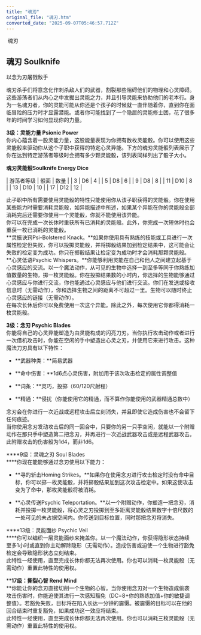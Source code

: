 ```yaml
---
title: "魂刃"
original_file: "魂刃.htm"
converted_date: "2025-09-07T05:46:57.712Z"
---
```


﻿ 魂刃  

## **魂刃 Soulknife**

以念为刃屠戮敌手

魂刃杀手们将意念化作刺杀敌人们的武器，割裂那些阻碍他们的物理和心灵障碍。这些游荡者们从内心之中发掘出灵能之力，并且引导灵能来协助他们的老本行。身为一名魂刃者，你的灵能可能从你还是个孩子的时候就一直伴随着你，直到你在面临冒险的压力时才显露潜能。或者你可能找到了一个隐居的灵能修士团，花了很多年的时间学习如何显现你的力量。

****3级：灵能力量 Psionic Power****  
你内心蕴含着一股灵能力量，这股能量表现为你拥有数枚灵能骰。你可以使用这些灵能骰来驱动你从这个子职中获得的特定心灵异能。下方的魂刃灵能骰列表展示了你在达到特定游荡者等级时会拥有多少颗灵能骰，该列表同样列出了骰子大小。

**魂刃灵能骰Soulknife Energy Dice**

| 游荡者等级 | 骰面 | 数量 |
| 3 | D6 | 4 |
| 5 | D8 | 6 |
| 9 | D8 | 8 |
| 11 | D10 | 8 |
| 13 | D10 | 10 |
| 17 | D12 | 12 |

此子职中所有需要使用灵能骰的特性只能使用你从该子职获得的灵能骰。你在使用某些能力时需要消耗灵能骰，如异能描述中所述，如果某个异能在你的灵能骰全部消耗完后还需要你使用一个灵能骰，你就不能使用该异能。  
你可以在完成一次长休时重获所有已消耗的灵能骰。此外，你完成一次短休时也会重获一枚已消耗的灵能骰。  
**灵振诀窍Psi-Bolstered Knack。**如果你使用具有熟练的技能或工具进行一次属性检定但失败，你可以投掷灵能骰，并将掷骰结果加到检定结果中，这可能会让失败的检定变为成功。你只在掷骰结果让检定变为成功时才会消耗那颗灵能骰。  
**心灵低语Psychic Whispers。**你能够利用灵能在自己和他人之间建立起基于心灵感应的交流。以一个魔法动作，从可见的生物中选择一到至多等同于你熟练加值数量的生物，掷一枚灵能骰。你在投掷结果数的小时内，你选择的生物能够通过心灵感应与你进行交流，你也能通过心灵感应与他们进行交流。你们在发送或接收信息时（无需动作），你和选择生物之间的距离不可超过一里。生物可以随时终止心灵感应的链接（无需动作）。  
在每次长休后你可以免费使用一次这个异能。除此之外，每次使用它你都得消耗一枚灵能骰。

****3级：念刃 Psychic Blades****  
你能将自己的心灵异能塑造为由灵能构成的闪亮刀刃。当你执行攻击动作或者进行一次借机攻击时，你能在空闲的手中塑造出心灵之刃，并使用它来进行攻击。这种魔法刀刃具有以下特性：

-   **武器种类：**简易武器
    
-   **命中伤害：**1d6点心灵伤害，附加用于该次攻击检定的属性调整值
    
-   **词条：**灵巧，投掷（60/120尺射程）
    
-   **精通：**侵扰（你能使用它的精通，而不算作你能使用的武器精通总数中）
    

念刃会在你进行一次近战或远程攻击后立刻消失，并且即使它造成伤害也不会留下任何痕迹。  
当你使用念刃发动攻击后的同一回合中，只要你的另一只手空闲，就能以一个附赠动作在那只手中塑造第二把念刃，并再进行一次近战武器攻击或是远程武器攻击。此附赠攻击的伤害骰为1d4，而非1d6。

****9级：灵魂之刃 Soul Blades  
****你现在能能够通过念刃使用以下能力：

-   **寻的斩击Homing Strikes。**如果你在使用念刃进行攻击检定时没有命中目标，你可以掷一枚灵能骰，并将掷骰结果加到这次攻击检定中。如果这使攻击变为了命中，那枚灵能骰将被消耗。
    
-   **心灵传送Psychic Teleportation。**以一个附赠动作，你塑造一把念刃，消耗并投掷一枚灵能骰，将心灵之刃投掷到至多距离灵能骰结果数字十倍尺数的一处可见的未占据空间内。你传送到目标位置，同时那把念刃将消失。
    

  
****13级：灵能面纱 Psychic Veil  
****你可以编织一层灵能面纱来掩盖你。以一个魔法动作，你获得隐形状态持续至多1小时或直到你主动解除隐形（无需动作）。造成伤害或迫使一个生物进行豁免检定会导致隐形状态立刻结束。  
此特性一经使用，直至完成长休你都无法再次使用。你也可以消耗一枚灵能骰（无需动作）重置此特性的使用权。

****17级：撕裂心智 Rend Mind**  
**你能让你的念刃直接切削一个生物的心智。当你使用念刃对一个生物造成偷袭攻击伤害时，你能迫使其进行一次感知豁免（DC=8+你的熟练加值+你的敏捷调整值）。若豁免失败，目标将在陷入长达一分钟的震慑。被震慑的目标可以在他的回合结束时重复豁免，如果成功这一效应将结束。  
此特性一经使用，直至完成长休你都无法再次使用。你也可以消耗三枚灵能骰（无需动作）重置此特性的使用权。
